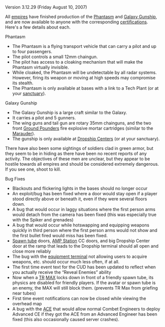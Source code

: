 Version 3.12.29 (Friday August 10, 2007)

All [empires](../terminology/Empire.md) have finished production of the
[Phantasm](../vehicles/Phantasm.md) and
[Galaxy Gunship](../vehicles/Galaxy_Gunship.md), and are now available to anyone
with the corresponding [certifications](../certifications/Certifications.md).
Here's a few details about each.

Phantasm

- The Phantasm is a flying transport vehicle that can carry a pilot and up to
  four passengers.
- The pilot controls a small 12mm chaingun.
- The pilot has access to a cloaking mechanism that will make the Phantasm
  virtually invisible.
- While cloaked, the Phantasm will be undetectable by all radar systems.
  However, firing its weapon or moving at high speeds may compromise its
  stealth.
- The Phantasm is only available at bases with a link to a Tech Plant (or at
  your [sanctuary](../locations/Sanctuary.md)).

Galaxy Gunship

- The Galaxy Gunship is a large craft similar to the Galaxy.
- It carries a pilot and 5 gunners.
- The wing guns and tail gun are rotary 35mm chainguns, and the two front
  [Ground Pounders](../terminology/Ground_Pounder.md) fire explosive mortar
  cartridges (similar to the [Marauder](../vehicles/Marauder.md)).
- The gunship is only available at
  [Dropship Centers](../locations/Dropship_Center.md) (or at your sanctuary).

There have also been some sightings of soldiers clad in green armor, but they
seem to be in hiding as there have been no recent reports of any activity. The
objectives of these men are unclear, but they appear to be hostile towards all
empires and should be considered extremely dangerous. If you see one, shoot to
kill.

Bug Fixes

- Blackouts and flickering lights in the bases should no longer occur
- An exploit/bug has been fixed where a door would stay open if a player stood
  directly above or beneath it, even if they were several floors down.
- A bug that would occur in laggy situations where the first person arms would
  detach from the camera has been fixed (this was especially true with the
  Spiker and grenades)
- A bug that would occur while hotswapping and equipping weapons quickly in
  third person where the first person arms would not show and the first bullet
  fired would miss has been fixed.
- [Spawn tube](../items/Respawn_Tube.md)  doors, [AMP Station](../locations/Amp_Station.md)
  CC doors, and big Dropship Center door at the ramp that leads to the Dropship
  terminal should all open and close more reliably
- The bug with the [equipment terminal](../items/Equipment_Terminal.md) not allowing
  users to acquire weapons, etc. should occur much less often, if at all.
- The first time event text for the CUD has been updated to reflect when you
  actually receive the “Reveal Enemies” ability
- Now when a [TR](../etc/Terran_Republic.md)
  [MAX](../armor/Mechanized_Assault_Exo-Suit.md) locks down in front of a
  friendly spawn tube, its physics are disabled for friendly players. If the
  avatar or spawn tube is an enemy, the MAX will still block them. (prevents TR
  Max from griefing near tubes)
- First time event notifications can now be closed while viewing the overhead
  map
- A bug with the [ACE](../weapons/Adaptive_Construction_Engine.md) that would
  allow normal Combet Engineers to deploy Advanced CE if they got the ACE from
  an Advanced Engineer has been fixed (this also occasionally caused server
  crashes).


